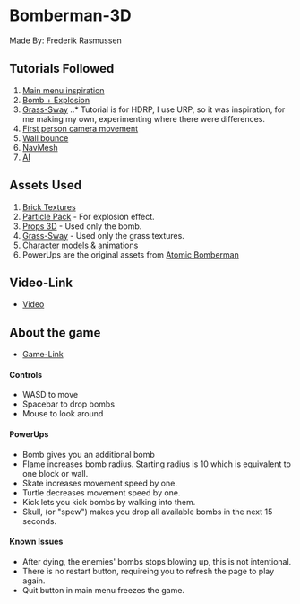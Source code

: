 # Bomberman-3D
Made By: Frederik Rasmussen

## Tutorials Followed
1. [Main menu inspiration](https://www.youtube.com/watch?v=zc8ac_qUXQY)
2. [Bomb + Explosion](https://www.youtube.com/watch?v=BYL6JtUdEY0)
3. [Grass-Sway](https://www.youtube.com/watch?v=BYL6JtUdEY0)
..* Tutorial is for HDRP, I use URP, so it was inspiration, for me making my own, experimenting where there were differences.
4. [First person camera movement](https://www.youtube.com/watch?v=5Rq8A4H6Nzw)
5. [Wall bounce](https://www.youtube.com/watch?v=RoZG5RARGF0)
6. [NavMesh](https://www.youtube.com/watch?v=atCOd4o7tG4&t=2s)
7. [AI](https://www.youtube.com/watch?v=UjkSFoLxesw&t=196s)

## Assets Used
1. [Brick Textures](https://assetstore.unity.com/packages/2d/textures-materials/brick/15-original-bricks-textures-72427)
2. [Particle Pack](https://assetstore.unity.com/packages/vfx/particles/particle-pack-127325) - For explosion effect.
3. [Props 3D](https://assetstore.unity.com/packages/3d/props/props-3d-221035) - Used only the bomb.
4. [Grass-Sway](https://github.com/angelsophia1/Grass-Sway) - Used only the grass textures.
5. [Character models & animations](https://www.mixamo.com/)
6. PowerUps are the original assets from [Atomic Bomberman](https://www.myabandonware.com/game/atomic-bomberman-bat)

## Video-Link
* [Video](https://youtu.be/pE0_RHoxbXU)

## About the game
* [Game-Link](https://firrez.github.io/Bomberman3D-Game/)

#### Controls
* WASD to move
* Spacebar to drop bombs
* Mouse to look around

#### PowerUps
* Bomb gives you an additional bomb
* Flame increases bomb radius. Starting radius is 10 which is equivalent to one block or wall.
* Skate increases movement speed by one.
* Turtle decreases movement speed by one.
* Kick lets you kick bombs by walking into them.
* Skull, (or "spew") makes you drop all available bombs in the next 15 seconds. 

#### Known Issues
* After dying, the enemies' bombs stops blowing up, this is not intentional.
* There is no restart button, requireing you to refresh the page to play again.
* Quit button in main menu freezes the game.
